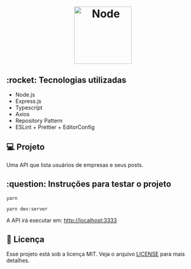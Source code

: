 <h1 align="center">
    <img alt="Node" title="Node" src="https://nodejs.org/static/images/logos/nodejs-new-black.svg" width="150px" />
</h1>

<h2>:rocket: Tecnologias utilizadas</h2>
<ul>
  <li>Node.js</li>
  <li>Express.js</li>
  <li>Typescript</li>
  <li>Axios</li>
  <li>Repository Pattern</li>
  <li>ESLint + Prettier + EditorConfig</li>
</ul>

<h2>💻 Projeto</h2>

Uma API que lista usuários de empresas e seus posts.

<h2>:question: Instruções para testar o projeto</h2>

`yarn`

`yarn dev:server`<br>

A API irá executar em: [http://localhost:3333](http://localhost:3333)

## :memo: Licença

Esse projeto está sob a licença MIT. Veja o arquivo [LICENSE](LICENSE.md) para mais detalhes.
